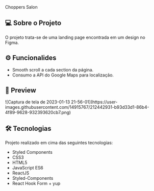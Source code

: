 <p allign="center">
  Choppers Salon
</p>

## 💻 Sobre o Projeto
<p>
  O projeto trata-se de uma landing page encontrada em um design no Figma.
</p>

## ⚙ Funcionalides
- Smooth scroll a cada section da página.
- Consumo a API do Google Maps para localização.

## 🎨 Preview
<div allign="center">
![Captura de tela de 2023-01-13 21-56-01](https://user-images.githubusercontent.com/14915767/212442931-b93d33d1-86b4-4f89-9628-932393620cb7.png)
<div/>

## 🛠 Tecnologias
Projeto realizado em cima das seguintes tecnologias:

- Styled Components
- CSS3
- HTML5
- JavaScript ES6
- ReactJS
- Styled-Components
- React Hook Form + yup
